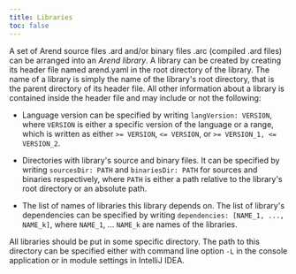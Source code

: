 ```yaml
---
title: Libraries
toc: false
---
```


A set of Arend source files .ard and/or binary files .arc (compiled .ard files) can be arranged into an _Arend library_.
A library can be created by creating its header file named arend.yaml in the root directory of the library. The name of 
a library is simply the name of the library's root directory, that is the parent directory of its header file. All other
information about a library is contained inside the header file and may include or not the following:

* Language version can be specified by writing `langVersion: VERSION`, where `VERSION` is either a specific version of the language or a range,
which is written as either `>= VERSION`, `<= VERSION`, or `>= VERSION_1, <= VERSION_2`.

* Directories with library's source and binary files. It can be specified by writing `sourcesDir: PATH` and 
`binariesDir: PATH` for sources and binaries respectively, where `PATH` is either
a path relative to the library's root directory or an absolute path.

* The list of names of libraries this library depends on. The list of library's dependencies can be specified by writing
`dependencies: [NAME_1, ..., NAME_k]`, where `NAME_1`, ... `NAME_k` are names of the libraries. 

All libraries should be put in some specific directory.
The path to this directory can be specified either with command line option `-L` in the console application or in module settings in IntelliJ IDEA.

